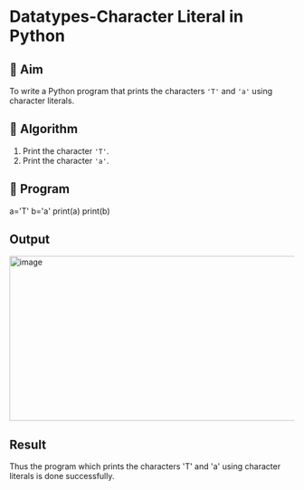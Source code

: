 # Datatypes-Character Literal in Python

## 🎯 Aim
To write a Python program that prints the characters `'T'` and `'a'` using character literals.

## 🧠 Algorithm
1. Print the character `'T'`.
2. Print the character `'a'`.

## 🧾 Program
a='T'
b='a'
print(a)
print(b)
## Output
<img width="557" height="291" alt="image" src="https://github.com/user-attachments/assets/cb47f4ce-4fb0-4444-9928-da075f107f80" />

## Result
Thus the program which prints the characters 'T' and 'a' using character literals is done successfully.
